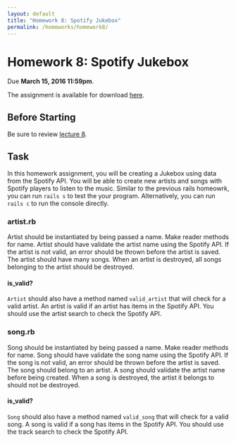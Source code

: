 ```yaml
---
layout: default
title: "Homework 8: Spotify Jukebox"
permalink: /homeworks/homework8/
---
```


# Homework 8: Spotify Jukebox
Due **March 15, 2016 11:59pm**.

The assignment is available for download [here](cis196_homework_8.zip).

## Before Starting
Be sure to review [lecture 8](//seas.upenn.edu/~cis196/lectures/lecture8.html).

## Task
In this homework assignment, you will be creating a Jukebox using data from the Spotify API.  You will be able to create new artists and songs with Spotify players to listen to the music. 
Similar to the previous rails homeowrk, you can run `rails s` to test the your program. Alternatively, you can run `rails c` to run the console directly.

### artist.rb
Artist should be instantiated by being passed a name. Make reader methods for name. Artist should have validate the artist name using the Spotify API. If the artist is not valid, an error should be thrown before the artist is saved. The artist should have many songs. When an artist is destroyed, all songs belonging to the artist should be destroyed.

#### is_valid?
`Artist` should also have a method named `valid_artist` that will check for a valid artist. An artist is valid if an artist has items in the Spotify API. You should use the artist search to check the Spotify API.

### song.rb
Song should be instantiated by being passed a name. Make reader methods for name. Song should have validate the song name using the Spotify API. If the song is not valid, an error should be thrown before the artist is saved. The song should belong to an artist. A song should validate the artist name before being created. When a song is destroyed, the artist it belongs to should not be destroyed. 

#### is_valid?
`Song` should also have a method named `valid_song` that will check for a valid song. A song is valid if a song has items in the Spotify API. You should use the track search to check the Spotify API.


